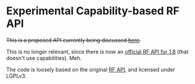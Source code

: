 # Experimental Capability-based RF API

~~This is a proposed API currently being discussed [here](https://www.reddit.com/r/feedthebeast/comments/44rdqz/rfc_forge_capability_based_rf_api_for_189/).~~

This is no longer relevant, since there is now an [official RF API for 1.8](https://github.com/CoFH/RedstoneFlux-API/commit/e75851870680af2cb271006d3997902ab3e741b5) (that doesn't use capabilities). Meh.

The code is loosely based on the original [RF API](https://github.com/CoFH/RedstoneFlux-API), and licensed under LGPLv3.
